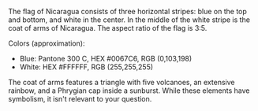 The flag of Nicaragua consists of three horizontal stripes: blue on the top and bottom, and white in the center. In the middle of the white stripe is the coat of arms of Nicaragua. The aspect ratio of the flag is 3:5.

Colors (approximation):
- Blue: Pantone 300 C, HEX #0067C6, RGB (0,103,198)
- White: HEX #FFFFFF, RGB (255,255,255)

The coat of arms features a triangle with five volcanoes, an extensive rainbow, and a Phrygian cap inside a sunburst. While these elements have symbolism, it isn't relevant to your question.